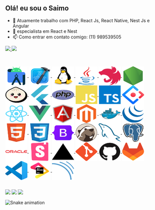 ## Olá! eu sou o Saimo

- 🔭 Atuamente trabalho com PHP, React Js, React Native, Nest Js e Angular
- 🌱 especialista em React e Nest
- 📫 Como entrar em contato comigo: (11) 989539505


<div>
  <a href="https://github.com/gabrielsaimo">
  <img height="160em" src="https://github-readme-stats.vercel.app/api?username=gabrielsaimo&show_icons=true&theme=dracula&include_all_commits=true&count_private=true"/>
  <img height="160em" src="https://github-readme-stats.vercel.app/api/top-langs/?username=gabrielsaimo&layout=compact&langs_count=7&theme=dracula"/>
</div>

##


<div style="display: inline_block"><br>
  <img align="center" alt="Sai-ANDROID" height="60" width="70" src="https://raw.githubusercontent.com/devicons/devicon/master/icons/androidstudio/androidstudio-original.svg">
  <img align="center" alt="Sai-XCODE" height="60" width="70" src="https://raw.githubusercontent.com/devicons/devicon/master/icons/xcode/xcode-original.svg">
  <img align="center" alt="Sai-LINIX" height="60" width="70" src="https://raw.githubusercontent.com/devicons/devicon/master/icons/linux/linux-original.svg">
  <img align="center" alt="Sai-HTML" height="60" width="70" src="https://raw.githubusercontent.com/devicons/devicon/master/icons/java/java-original.svg">
  <img align="center" alt="Sai-NestJS" height="60" width="70" src="https://raw.githubusercontent.com/devicons/devicon/master/icons/nestjs/nestjs-original.svg">
  <img align="center" alt="Sai-NODEJS" height="60" width="70" src="https://raw.githubusercontent.com/devicons/devicon/master/icons/nodejs/nodejs-original.svg">
  <img align="center" alt="Sai-BUN" height="60" width="70" src="https://raw.githubusercontent.com/devicons/devicon/master/icons/bun/bun-original.svg">
  <img align="center" alt="Sai-FLUTTER" height="60" width="70" src="https://raw.githubusercontent.com/devicons/devicon/master/icons/flutter/flutter-original.svg">
  <img align="center" alt="Sai-HTML" height="60" width="70" src="https://raw.githubusercontent.com/devicons/devicon/master/icons/php/php-original.svg">
  <img align="center" alt="Sai-JS" height="60" width="70" src="https://raw.githubusercontent.com/devicons/devicon/master/icons/javascript/javascript-plain.svg">
  <img align="center" alt="Sai-TYJS" height="60" width="70" src="https://raw.githubusercontent.com/devicons/devicon/master/icons/typescript/typescript-plain.svg">
  <img align="center" alt="Sai-ANTD" height="60" width="70" src="https://raw.githubusercontent.com/devicons/devicon/master/icons/antdesign/antdesign-original.svg">
  <img align="center" alt="Sai-REACT" height="60" width="70" src="https://raw.githubusercontent.com/devicons/devicon/master/icons/react/react-original.svg">
  <img align="center" alt="Sai-VUEJS" height="60" width="70" src="https://raw.githubusercontent.com/devicons/devicon/master/icons/vuejs/vuejs-original.svg">
  <img align="center" alt="Sai-ANGULAR" height="60" width="70" src="https://raw.githubusercontent.com/devicons/devicon/master/icons/angularjs/angularjs-original.svg">
  <img align="center" alt="Sai-MAGENTO" height="60" width="70" src="https://raw.githubusercontent.com/devicons/devicon/master/icons/magento/magento-original.svg">
  <img align="center" alt="Sai-DOCKER" height="60" width="70" src="https://raw.githubusercontent.com/devicons/devicon/master/icons/docker/docker-original.svg">
  <img align="center" alt="Sai-JQUERY" height="60" width="70" src="https://raw.githubusercontent.com/devicons/devicon/master/icons/jquery/jquery-original.svg">
  <img align="center" alt="Sai-HTML" height="60" width="70" src="https://raw.githubusercontent.com/devicons/devicon/master/icons/html5/html5-original.svg">
  <img align="center" alt="Sai-CSS" height="60" width="70" src="https://raw.githubusercontent.com/devicons/devicon/master/icons/css3/css3-original.svg">
  <img align="center" alt="Sai-BOOTSTRAP" height="60" width="70" src="https://raw.githubusercontent.com/devicons/devicon/master/icons/bootstrap/bootstrap-original.svg">
  <img align="center" alt="Sai-DBEAVER" height="60" width="70" src="https://raw.githubusercontent.com/devicons/devicon/master/icons/dbeaver/dbeaver-original.svg">
  <img align="center" alt="Sai-MYSQL" height="60" width="70" src="https://raw.githubusercontent.com/devicons/devicon/master/icons/mysql/mysql-original.svg">
  <img align="center" alt="Sai-POSTGRES" height="60" width="70" src="https://raw.githubusercontent.com/devicons/devicon/master/icons/postgresql/postgresql-original.svg">
  <img align="center" alt="Sai-ORACLE" height="60" width="70" src="https://raw.githubusercontent.com/devicons/devicon/master/icons/oracle/oracle-original.svg">
  <img align="center" alt="Sai-STORYBOOK" height="60" width="70" src="https://raw.githubusercontent.com/devicons/devicon/master/icons/storybook/storybook-original.svg">
  <img align="center" alt="Sai-VERCEL" height="60" width="70" src="https://raw.githubusercontent.com/devicons/devicon/master/icons/vercel/vercel-original.svg">
  <img align="center" alt="Sai-GIT" height="60" width="70" src="https://raw.githubusercontent.com/devicons/devicon/master/icons/git/git-original.svg">
  <img align="center" alt="Sai-GITHUB" height="60" width="70" src="https://raw.githubusercontent.com/devicons/devicon/master/icons/github/github-original.svg"> 
  <img align="center" alt="Sai-GITLAB" height="60" width="70" src="https://raw.githubusercontent.com/devicons/devicon/master/icons/gitlab/gitlab-original.svg">
  <img align="center" alt="Sai-VSCODE" height="60" width="70" src="https://raw.githubusercontent.com/devicons/devicon/master/icons/vscode/vscode-original.svg">
  <img align="center" alt="Sai-JETOBRAINS" height="60" width="70" src="https://raw.githubusercontent.com/devicons/devicon/master/icons/jetbrains/jetbrains-original.svg">
  <img align="center" alt="Sai-SONARQUBE" height="60" width="70" src="https://raw.githubusercontent.com/devicons/devicon/master/icons/sonarqube/sonarqube-original.svg">
</div>

##


<div> 
  <a href="https://instagram.com/gabrielsaimo_espindola/" target="_blank"><img src="https://img.shields.io/badge/-Instagram-%23E4405F?style=for-the-badge&logo=instagram&logoColor=white" target="_blank"></a>
  <a href = "mailto:gabrielsaimo68@gmail.com"><img src="https://img.shields.io/badge/-Gmail-%23333?style=for-the-badge&logo=gmail&logoColor=white" target="_blank"></a>
  <a href="https://www.linkedin.com/in/gabriel-saimo/" target="_blank"><img src="https://img.shields.io/badge/-LinkedIn-%230077B5?style=for-the-badge&logo=linkedin&logoColor=white" target="_blank"></a> 
  </div>
  
  ![Snake animation](https://github.com/gabrielsaimo/gabrielsaimo/blob/output/github-contribution-grid-snake.svg)
